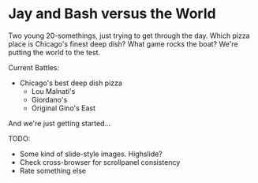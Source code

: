 # Jay and Bash versus the World

Two young 20-somethings, just trying to get through the day. Which pizza place is Chicago's finest deep dish? What game rocks the boat? We're putting the world to the test.

Current Battles:
- Chicago's best deep dish pizza
    * Lou Malnati's
    * Giordano's
    * Original Gino's East

And we're just getting started...

TODO:
- Some kind of slide-style images. Highslide?
- Check cross-browser for scrollpanel consistency
- Rate something else
